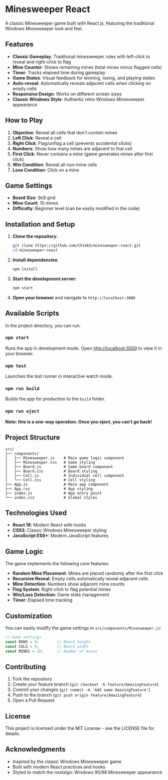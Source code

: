 # Minesweeper React

A classic Minesweeper game built with React.js, featuring the traditional Windows Minesweeper look and feel.

## Features

- **Classic Gameplay**: Traditional minesweeper rules with left-click to reveal and right-click to flag
- **Mine Counter**: Shows remaining mines (total mines minus flagged cells)
- **Timer**: Tracks elapsed time during gameplay
- **Game States**: Visual feedback for winning, losing, and playing states
- **Auto-reveal**: Automatically reveals adjacent cells when clicking on empty cells
- **Responsive Design**: Works on different screen sizes
- **Classic Windows Style**: Authentic retro Windows Minesweeper appearance

## How to Play

1. **Objective**: Reveal all cells that don't contain mines
2. **Left Click**: Reveal a cell
3. **Right Click**: Flag/unflag a cell (prevents accidental clicks)
4. **Numbers**: Show how many mines are adjacent to that cell
5. **First Click**: Never contains a mine (game generates mines after first click)
6. **Win Condition**: Reveal all non-mine cells
7. **Lose Condition**: Click on a mine

## Game Settings

- **Board Size**: 9x9 grid
- **Mine Count**: 10 mines
- **Difficulty**: Beginner level (can be easily modified in the code)

## Installation and Setup

1. **Clone the repository**:
   ```bash
   git clone https://github.com/Chimk5/minesweeper-react.git
   cd minesweeper-react
   ```

2. **Install dependencies**:
   ```bash
   npm install
   ```

3. **Start the development server**:
   ```bash
   npm start
   ```

4. **Open your browser** and navigate to `http://localhost:3000`

## Available Scripts

In the project directory, you can run:

### `npm start`
Runs the app in development mode. Open [http://localhost:3000](http://localhost:3000) to view it in your browser.

### `npm test`
Launches the test runner in interactive watch mode.

### `npm run build`
Builds the app for production to the `build` folder.

### `npm run eject`
**Note: this is a one-way operation. Once you eject, you can't go back!**

## Project Structure

```
src/
├── components/
│   ├── Minesweeper.js    # Main game logic component
│   ├── Minesweeper.css   # Game styling
│   ├── Board.js          # Game board component
│   ├── Board.css         # Board styling
│   ├── Cell.js           # Individual cell component
│   └── Cell.css          # Cell styling
├── App.js                # Main app component
├── App.css               # App styling
├── index.js              # App entry point
└── index.css             # Global styles
```

## Technologies Used

- **React 18**: Modern React with hooks
- **CSS3**: Classic Windows Minesweeper styling
- **JavaScript ES6+**: Modern JavaScript features

## Game Logic

The game implements the following core features:

- **Random Mine Placement**: Mines are placed randomly after the first click
- **Recursive Reveal**: Empty cells automatically reveal adjacent cells
- **Mine Detection**: Numbers show adjacent mine counts
- **Flag System**: Right-click to flag potential mines
- **Win/Loss Detection**: Game state management
- **Timer**: Elapsed time tracking

## Customization

You can easily modify the game settings in `src/components/Minesweeper.js`:

```javascript
// Game settings
const ROWS = 9;        // Board height
const COLS = 9;        // Board width  
const MINES = 10;      // Number of mines
```

## Contributing

1. Fork the repository
2. Create your feature branch (`git checkout -b feature/AmazingFeature`)
3. Commit your changes (`git commit -m 'Add some AmazingFeature'`)
4. Push to the branch (`git push origin feature/AmazingFeature`)
5. Open a Pull Request

## License

This project is licensed under the MIT License - see the LICENSE file for details.

## Acknowledgments

- Inspired by the classic Windows Minesweeper game
- Built with modern React practices and hooks
- Styled to match the nostalgic Windows 95/98 Minesweeper appearance